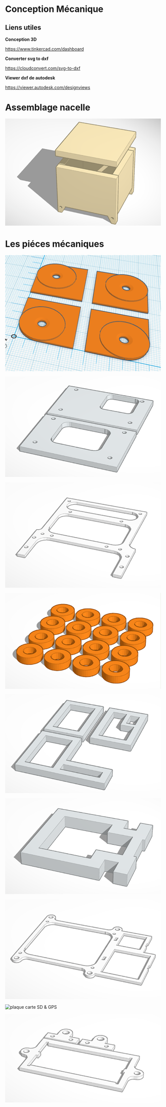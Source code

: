 ﻿# Conception Mécanique

## Liens utiles

**Conception 3D** 

https://www.tinkercad.com/dashboard

**Converter svg to dxf**

https://cloudconvert.com/svg-to-dxf


**Viewer dxf de autodesk**

https://viewer.autodesk.com/designviews

# Assemblage nacelle

![Assemblage nacelle](/hardware/boitier/Nacelle.png)

# Les piéces mécaniques

![coins nacelle](/hardware/boitier/Coins_nacelle.png)

![Gopro_avant2](/hardware/boitier/Gopro_avant2.png)

![Plaque_Sigfox_LoRa](/hardware/boitier/Plaque_Sigfox_LoRa.png)

![Rondelle](/hardware/boitier/Rondelle.png)

![calage](/hardware/boitier/calage.png)

![équerre LoRa](/hardware/boitier/equerre_Lora.png)

![plaque couvercle](/hardware/boitier/plaque_couvercle_vf.png)

![plaque carte SD & GPS](/hardware/boitier/plaque_intermédiaire_CarteSD_GPS.png)

![support antenne batterie gopro](/hardware/boitier/support_antenne_batterie.png)


